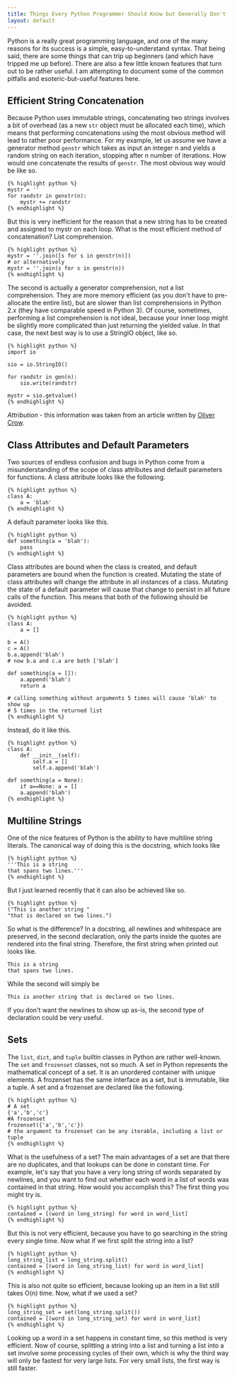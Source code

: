 ```yaml
---
title: Things Every Python Programmer Should Know but Generally Don't
layout: default
---
```


Python is a really great programming language, and one of the many reasons
for its success is a simple, easy-to-understand syntax. That being said,
there are some things that can trip up beginners (and which have tripped me
up before). There are also a few little known features that turn out to be 
rather useful. I am attempting to document some of the common pitfalls and
esoteric-but-useful features here.

## Efficient String Concatenation

Because Python uses immutable strings, concatenating two strings involves a
bit of overhead (as a new `str` object must be allocated each time), which
means that performing concatenations using the most obvious method will lead
to rather poor performance. For my example, let us assume we have a generator
method `genstr` which takes as input an integer n and yields a random string on 
each iteration, stopping after n number of iterations. How would one concatenate
the results of `genstr`. The most obvious way would be like so.

	{% highlight python %}
    mystr = ''
	for randstr in genstr(n):
		mystr += randstr
	{% endhighlight %}

But this is very inefficient for the reason that a new string has to be created
and assigned to mystr on each loop. What is the most efficient method of 
concatenation? List comprehension.

    {% highlight python %}
	mystr = ''.join([s for s in genstr(n)])
	# or alternatively
	mystr = ''.join(s for s in genstr(n))
    {% endhighlight %}

The second is actually a generator comprehension, not a list comprehension. 
They are more memory efficient (as you don't have to pre-allocate the entire
list), but are slower than list comprehensions in Python 2.x (they have 
comparable speed in Python 3). Of course, sometimes, performing a list 
comprehension is not ideal, because your inner loop might be slightly more
complicated than just returning the yielded value. In that case, the next
best way is to use a StringIO object, like so.

	{% highlight python %}
    import io

	sio = io.StringIO()

	for randstr in gen(n):
		sio.write(randstr)

	mystr = sio.getvalue()
	{% endhighlight %}

*Attribution* - this information was taken from an article written by 
[Oliver Crow](http://www.skymind.com/~ocrow/python_string/).

## Class Attributes and Default Parameters

Two sources of endless confusion and bugs in Python come from a misunderstanding
of the scope of class attributes and default parameters for functions. A class
attribute looks like the following.

	{% highlight python %}
	class A:
		a = 'blah'
	{% endhighlight %}

A default parameter looks like this.
	
	{% highlight python %}
	def something(a = 'blah'):
		pass
	{% endhighlight %}

Class attributes are bound when the class is created, and default parameters
are bound when the function is created. Mutating the state of class attributes
will change the attribute in all instances of a class. Mutating the state of a
default parameter will cause that change to persist in all future calls of the
function. This means that both of the following should be avoided.

	{% highlight python %}
	class A:
		a = []
	
	b = A()
	c = A()
	b.a.append('blah')
	# now b.a and c.a are both ['blah']

	def something(a = []):
		a.append('blah')
		return a

	# calling something without arguments 5 times will cause 'blah' to show up
	# 5 times in the returned list
	{% endhighlight %}

Instead, do it like this. 

	{% highlight python %}
	class A:
		def __init__(self):
			self.a = []
			self.a.append('blah')

	def something(a = None):
		if a==None: a = []
		a.append('blah')
	{% endhighlight %}

## Multiline Strings

One of the nice features of Python is the ability to have multiline string 
literals. The canonical way of doing this is the docstring, which looks like

    {% highlight python %}
    '''This is a string
    that spans two lines.'''
    {% endhighlight %}

But I just learned recently that it can also be achieved like so.

    {% highlight python %}
    ("This is another string "
    "that is declared on two lines.")

So what is the difference? In a docstring, all newlines and whitespace are
preserved, in the second declaration, only the parts inside the quotes are 
rendered into the final string. Therefore, the first string when printed out
looks like.

    This is a string
    that spans two lines.

While the second will simply be

    This is another string that is declared on two lines.

If you don't want the newlines to show up as-is, the second type of declaration
could be very useful.

## Sets

The `list`, `dict`, and `tuple` builtin classes in Python are rather well-known. 
The `set` and `frozenset` classes, not so much. A set in Python represents the
mathematical concept of a set. It is an unordered container with unique elements.
A frozenset has the same interface as a set, but is immutable, like a tuple.
A set and a frozenset are declared like the following.

    {% highlight python %}
    # A set
    {'a','b','c'}
    #A frozenset
    frozenset({'a','b','c'}) 
    # the argument to frozenset can be any iterable, including a list or tuple
    {% endhighlight %}

What is the usefulness of a set? The main advantages of a set are that there
are no duplicates, and that lookups can be done in constant time. For example,
let's say that you have a very long string of words separated by newlines, and 
you want to find out whether each word in a list of words was contained in that
string. How would you accomplish this? The first thing you might try is.

    {% highlight python %}
    contained = [(word in long_string) for word in word_list]
    {% endhighlight %}

But this is not very efficient, because you have to go searching in the string
every single time. Now what if we first split the string into a list?

    {% highlight python %}
    long_string_list = long_string.split()
    contained = [(word in long_string_list) for word in word_list]
    {% endhighlight %}

This is also not quite so efficient, because looking up an item in a list still
takes O(n) time. Now, what if we used a set?

    {% highlight python %}
    long_string_set = set(long_string.split())
    contained = [(word in long_string_set) for word in word_list]
    {% endhighlight %}

Looking up a word in a set happens in constant time, so this method is very
efficient. Now of course, splitting a string into a list and turning a list 
into a set involve some processing cycles of their own, which is why the third
way will only be fastest for very large lists. For very small lists, the first
way is still faster.

